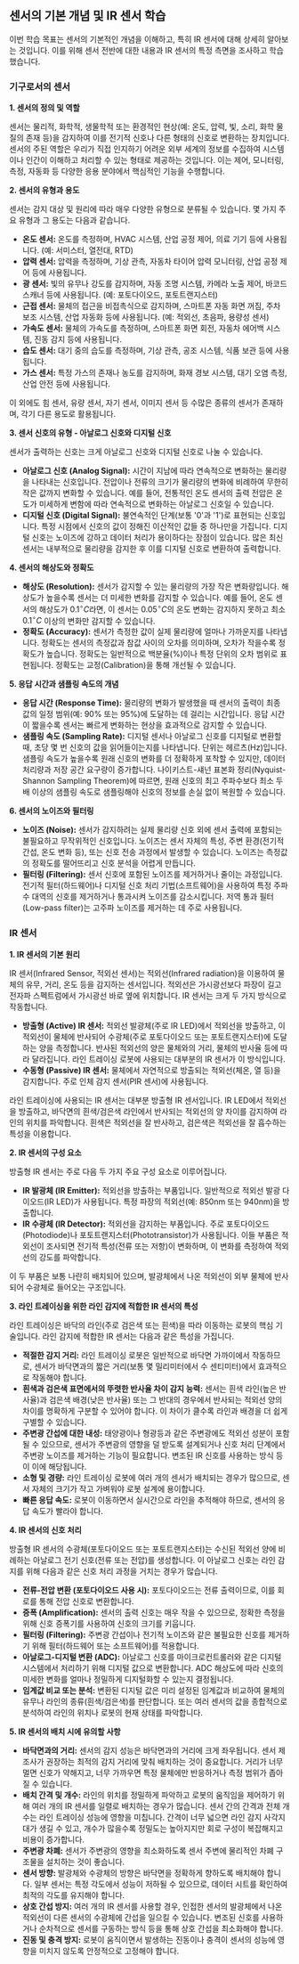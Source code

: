 ## 센서의 기본 개념 및 IR 센서 학습

이번 학습 목표는 센서의 기본적인 개념을 이해하고, 특히 IR 센서에 대해 상세히 알아보는 것입니다. 이를 위해 센서 전반에 대한 내용과 IR 센서의 특정 측면을 조사하고 학습했습니다.

### 기구로서의 센서

**1. 센서의 정의 및 역할**

센서는 물리적, 화학적, 생물학적 또는 환경적인 현상(예: 온도, 압력, 빛, 소리, 화학 물질의 존재 등)을 감지하여 이를 전기적 신호나 다른 형태의 신호로 변환하는 장치입니다. 센서의 주된 역할은 우리가 직접 인지하기 어려운 외부 세계의 정보를 수집하여 시스템이나 인간이 이해하고 처리할 수 있는 형태로 제공하는 것입니다. 이는 제어, 모니터링, 측정, 자동화 등 다양한 응용 분야에서 핵심적인 기능을 수행합니다.

**2. 센서의 유형과 용도**

센서는 감지 대상 및 원리에 따라 매우 다양한 유형으로 분류될 수 있습니다. 몇 가지 주요 유형과 그 용도는 다음과 같습니다.

* **온도 센서:** 온도를 측정하며, HVAC 시스템, 산업 공정 제어, 의료 기기 등에 사용됩니다. (예: 서미스터, 열전대, RTD)
* **압력 센서:** 압력을 측정하며, 기상 관측, 자동차 타이어 압력 모니터링, 산업 공정 제어 등에 사용됩니다.
* **광 센서:** 빛의 유무나 강도를 감지하며, 자동 조명 시스템, 카메라 노출 제어, 바코드 스캐너 등에 사용됩니다. (예: 포토다이오드, 포토트랜지스터)
* **근접 센서:** 물체의 접근을 비접촉식으로 감지하며, 스마트폰 자동 화면 꺼짐, 주차 보조 시스템, 산업 자동화 등에 사용됩니다. (예: 적외선, 초음파, 용량성 센서)
* **가속도 센서:** 물체의 가속도를 측정하며, 스마트폰 화면 회전, 자동차 에어백 시스템, 진동 감지 등에 사용됩니다.
* **습도 센서:** 대기 중의 습도를 측정하며, 기상 관측, 공조 시스템, 식품 보관 등에 사용됩니다.
* **가스 센서:** 특정 가스의 존재나 농도를 감지하며, 화재 경보 시스템, 대기 오염 측정, 산업 안전 등에 사용됩니다.

이 외에도 힘 센서, 유량 센서, 자기 센서, 이미지 센서 등 수많은 종류의 센서가 존재하며, 각기 다른 용도로 활용됩니다.

**3. 센서 신호의 유형 - 아날로그 신호와 디지털 신호**

센서가 출력하는 신호는 크게 아날로그 신호와 디지털 신호로 나눌 수 있습니다.

* **아날로그 신호 (Analog Signal):** 시간이 지남에 따라 연속적으로 변화하는 물리량을 나타내는 신호입니다. 전압이나 전류의 크기가 물리량의 변화에 비례하여 무한히 작은 값까지 변화할 수 있습니다. 예를 들어, 전통적인 온도 센서의 출력 전압은 온도가 미세하게 변함에 따라 연속적으로 변화하는 아날로그 신호일 수 있습니다.
* **디지털 신호 (Digital Signal):** 불연속적인 단계(보통 '0'과 '1')로 표현되는 신호입니다. 특정 시점에서 신호의 값이 정해진 이산적인 값들 중 하나만을 가집니다. 디지털 신호는 노이즈에 강하고 데이터 처리가 용이하다는 장점이 있습니다. 많은 최신 센서는 내부적으로 물리량을 감지한 후 이를 디지털 신호로 변환하여 출력합니다.

**4. 센서의 해상도와 정확도**

* **해상도 (Resolution):** 센서가 감지할 수 있는 물리량의 가장 작은 변화량입니다. 해상도가 높을수록 센서는 더 미세한 변화를 감지할 수 있습니다. 예를 들어, 온도 센서의 해상도가 $0.1^\circ C$라면, 이 센서는 $0.05^\circ C$의 온도 변화는 감지하지 못하고 최소 $0.1^\circ C$ 이상의 변화만 감지할 수 있습니다.
* **정확도 (Accuracy):** 센서가 측정한 값이 실제 물리량에 얼마나 가까운지를 나타냅니다. 정확도는 센서의 측정값과 참값 사이의 오차를 의미하며, 오차가 작을수록 정확도가 높습니다. 정확도는 일반적으로 백분율(%)이나 특정 단위의 오차 범위로 표현됩니다. 정확도는 교정(Calibration)을 통해 개선될 수 있습니다.

**5. 응답 시간과 샘플링 속도의 개념**

* **응답 시간 (Response Time):** 물리량의 변화가 발생했을 때 센서의 출력이 최종 값의 일정 범위(예: 90% 또는 95%)에 도달하는 데 걸리는 시간입니다. 응답 시간이 짧을수록 센서는 빠르게 변화하는 현상을 효과적으로 감지할 수 있습니다.
* **샘플링 속도 (Sampling Rate):** 디지털 센서나 아날로그 신호를 디지털로 변환할 때, 초당 몇 번 신호의 값을 읽어들이는지를 나타냅니다. 단위는 헤르츠(Hz)입니다. 샘플링 속도가 높을수록 원래 신호의 변화를 더 정확하게 포착할 수 있지만, 데이터 처리량과 저장 공간 요구량이 증가합니다. 나이키스트-섀넌 표본화 정리(Nyquist-Shannon Sampling Theorem)에 따르면, 원래 신호의 최고 주파수보다 최소 두 배 이상의 샘플링 속도로 샘플링해야 신호의 정보를 손실 없이 복원할 수 있습니다.

**6. 센서의 노이즈와 필터링**

* **노이즈 (Noise):** 센서가 감지하려는 실제 물리량 신호 외에 센서 출력에 포함되는 불필요하고 무작위적인 신호입니다. 노이즈는 센서 자체의 특성, 주변 환경(전기적 간섭, 온도 변화 등), 또는 신호 전송 과정에서 발생할 수 있습니다. 노이즈는 측정값의 정확도를 떨어뜨리고 신호 분석을 어렵게 만듭니다.
* **필터링 (Filtering):** 센서 신호에 포함된 노이즈를 제거하거나 줄이는 과정입니다. 전기적 필터(하드웨어)나 디지털 신호 처리 기법(소프트웨어)을 사용하여 특정 주파수 대역의 신호를 제거하거나 통과시켜 노이즈를 감소시킵니다. 저역 통과 필터(Low-pass filter)는 고주파 노이즈를 제거하는 데 주로 사용됩니다.

### IR 센서

**1. IR 센서의 기본 원리**

IR 센서(Infrared Sensor, 적외선 센서)는 적외선(Infrared radiation)을 이용하여 물체의 유무, 거리, 온도 등을 감지하는 센서입니다. 적외선은 가시광선보다 파장이 길고 전자파 스펙트럼에서 가시광선 바로 옆에 위치합니다. IR 센서는 크게 두 가지 방식으로 작동합니다.

* **방출형 (Active) IR 센서:** 적외선 발광체(주로 IR LED)에서 적외선을 방출하고, 이 적외선이 물체에 반사되어 수광체(주로 포토다이오드 또는 포토트랜지스터)에 도달하는 양을 측정합니다. 반사된 적외선의 양은 물체와의 거리, 물체의 반사율 등에 따라 달라집니다. 라인 트레이싱 로봇에 사용되는 대부분의 IR 센서가 이 방식입니다.
* **수동형 (Passive) IR 센서:** 물체에서 자연적으로 방출되는 적외선(체온, 열 등)을 감지합니다. 주로 인체 감지 센서(PIR 센서)에 사용됩니다.

라인 트레이싱에 사용되는 IR 센서는 대부분 방출형 IR 센서입니다. IR LED에서 적외선을 방출하고, 바닥면의 흰색/검은색 라인에서 반사되는 적외선의 양 차이를 감지하여 라인의 위치를 파악합니다. 흰색은 적외선을 잘 반사하고, 검은색은 적외선을 잘 흡수하는 특성을 이용합니다.

**2. IR 센서의 구성 요소**

방출형 IR 센서는 주로 다음 두 가지 주요 구성 요소로 이루어집니다.

* **IR 발광체 (IR Emitter):** 적외선을 방출하는 부품입니다. 일반적으로 적외선 발광 다이오드(IR LED)가 사용됩니다. 특정 파장의 적외선(예: 850nm 또는 940nm)을 방출합니다.
* **IR 수광체 (IR Detector):** 적외선을 감지하는 부품입니다. 주로 포토다이오드(Photodiode)나 포토트랜지스터(Phototransistor)가 사용됩니다. 이들 부품은 적외선이 조사되면 전기적 특성(전류 또는 저항)이 변화하며, 이 변화를 측정하여 적외선의 강도를 파악합니다.

이 두 부품은 보통 나란히 배치되어 있으며, 발광체에서 나온 적외선이 외부 물체에 반사되어 수광체로 들어오는 구조입니다.

**3. 라인 트레이싱을 위한 라인 감지에 적합한 IR 센서의 특성**

라인 트레이싱은 바닥의 라인(주로 검은색 또는 흰색)을 따라 이동하는 로봇의 핵심 기술입니다. 라인 감지에 적합한 IR 센서는 다음과 같은 특성을 가집니다.

* **적절한 감지 거리:** 라인 트레이싱 로봇은 일반적으로 바닥면 가까이에서 작동하므로, 센서가 바닥면과의 짧은 거리(보통 몇 밀리미터에서 수 센티미터)에서 효과적으로 작동해야 합니다.
* **흰색과 검은색 표면에서의 뚜렷한 반사율 차이 감지 능력:** 센서는 흰색 라인(높은 반사율)과 검은색 배경(낮은 반사율) 또는 그 반대의 경우에서 반사되는 적외선 양의 차이를 명확하게 구분할 수 있어야 합니다. 이 차이가 클수록 라인과 배경을 더 쉽게 구별할 수 있습니다.
* **주변광 간섭에 대한 내성:** 태양광이나 형광등과 같은 주변광에도 적외선 성분이 포함될 수 있으므로, 센서가 주변광의 영향을 덜 받도록 설계되거나 신호 처리 단계에서 주변광 노이즈를 제거하는 기능이 필요합니다. 변조된 IR 신호를 사용하는 방식 등이 이에 해당됩니다.
* **소형 및 경량:** 라인 트레이싱 로봇에 여러 개의 센서가 배치되는 경우가 많으므로, 센서 자체의 크기가 작고 가벼워야 로봇 설계에 용이합니다.
* **빠른 응답 속도:** 로봇이 이동하면서 실시간으로 라인을 추적해야 하므로, 센서의 응답 속도가 빨라야 합니다.

**4. IR 센서의 신호 처리**

방출형 IR 센서의 수광체(포토다이오드 또는 포토트랜지스터)는 수신된 적외선 양에 비례하는 아날로그 전기 신호(전류 또는 전압)를 생성합니다. 이 아날로그 신호는 라인 감지를 위해 다음과 같은 신호 처리 과정을 거치는 경우가 많습니다.

* **전류-전압 변환 (포토다이오드 사용 시):** 포토다이오드는 전류 출력이므로, 이를 회로를 통해 전압 신호로 변환합니다.
* **증폭 (Amplification):** 센서의 출력 신호는 매우 작을 수 있으므로, 정확한 측정을 위해 신호 증폭기를 사용하여 신호의 크기를 키웁니다.
* **필터링 (Filtering):** 주변광 간섭이나 전기적 노이즈와 같은 불필요한 신호를 제거하기 위해 필터(하드웨어 또는 소프트웨어)를 적용합니다.
* **아날로그-디지털 변환 (ADC):** 아날로그 신호를 마이크로컨트롤러와 같은 디지털 시스템에서 처리하기 위해 디지털 값으로 변환합니다. ADC 해상도에 따라 신호의 미세한 변화를 얼마나 정밀하게 디지털화할 수 있는지 결정됩니다.
* **임계값 비교 또는 분석:** 변환된 디지털 값은 미리 설정된 임계값과 비교하여 물체의 유무나 라인의 종류(흰색/검은색)를 판단합니다. 또는 여러 센서의 값을 종합적으로 분석하여 라인의 위치나 로봇의 현재 상태를 파악합니다.

**5. IR 센서의 배치 시에 유의할 사항**

* **바닥면과의 거리:** 센서의 감지 성능은 바닥면과의 거리에 크게 좌우됩니다. 센서 제조사가 권장하는 최적의 감지 거리에 맞춰 배치하는 것이 중요합니다. 거리가 너무 멀면 신호가 약해지고, 너무 가까우면 특정 물체에만 반응하거나 측정 범위가 좁아질 수 있습니다.
* **배치 간격 및 개수:** 라인의 위치를 정밀하게 파악하고 로봇의 움직임을 제어하기 위해 여러 개의 IR 센서를 일렬로 배치하는 경우가 많습니다. 센서 간의 간격과 전체 개수는 라인 트레이싱 성능에 영향을 미칩니다. 간격이 너무 넓으면 라인 감지 사각지대가 생길 수 있고, 개수가 많을수록 정밀도는 높아지지만 회로 구성이 복잡해지고 비용이 증가합니다.
* **주변광 차폐:** 센서가 주변광의 영향을 최소화하도록 센서 주변에 물리적인 차폐 구조물을 설치하는 것이 좋습니다.
* **센서 방향:** 발광체와 수광체의 방향은 바닥면을 정확하게 향하도록 배치해야 합니다. 일부 센서는 특정 각도에서 성능이 저하될 수 있으므로, 데이터 시트를 확인하여 최적의 각도를 유지해야 합니다.
* **상호 간섭 방지:** 여러 개의 IR 센서를 사용할 경우, 인접한 센서의 발광체에서 나온 적외선이 다른 센서의 수광체에 간섭을 일으킬 수 있습니다. 변조된 신호를 사용하거나 순차적으로 센서를 구동하는 방식 등을 통해 상호 간섭을 최소화해야 합니다.
* **진동 및 충격 방지:** 로봇이 움직이면서 발생하는 진동이나 충격이 센서의 성능에 영향을 미치지 않도록 안정적으로 고정해야 합니다.
